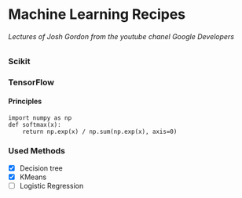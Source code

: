# Machine Learning Recipes
###### Lectures of Josh Gordon from the youtube chanel Google Developers 


### Scikit

### TensorFlow

#### Principles
```{python}
import numpy as np
def softmax(x):
    return np.exp(x) / np.sum(np.exp(x), axis=0)
```

### Used Methods

- [X] Decision tree
- [X] KMeans
- [ ] Logistic Regression
